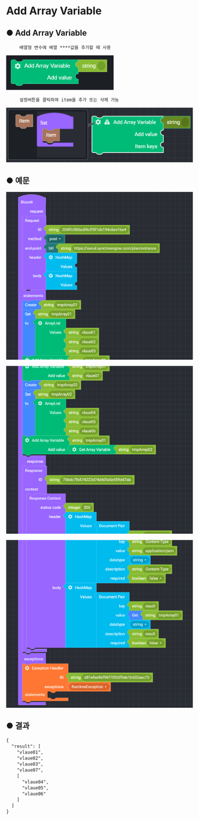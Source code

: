# Add Array Variable

## ● **Add Array Variable**

         배열형 변수에 배열 ****값을 추가할 때 사용  


![](../../.gitbook/assets/image%20%2891%29.png)

         설정버튼을 클릭하여 item을 추가 또는 삭제 가능

![](../../.gitbook/assets/image%20%28148%29.png)

## ● 예문

![](../../.gitbook/assets/image%20%2881%29.png)

![](../../.gitbook/assets/image%20%28131%29.png)

![](../../.gitbook/assets/image%20%28132%29.png)

## ● 결과

```text
{
  "result": [
    "vlaue01",
    "vlaue02",
    "vlaue03",
    "vlaue07",
    [
      "vlaue04",
      "vlaue05",
      "vlaue06"
    ]
  ]
}
```

